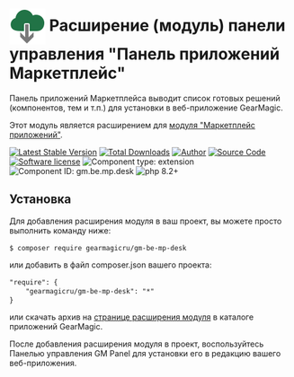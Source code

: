 # <img src="https://raw.githubusercontent.com/gearmagicru/gm-be-mp-desk/refs/heads/master/assets/images/icon.svg" width="64px" height="64px" align="absmiddle"> Расширение (модуль) панели управления "Панель приложений Маркетплейс"

Панель приложений Маркетплейса выводит список готовых решений (компонентов, тем и т.п.) для установки в веб-приложение GearMagic.

Этот модуль является расширением для [модуля "Маркетплейс приложений"](https://github.com/gearmagicru/gm-be-mp).

[![Latest Stable Version](https://img.shields.io/packagist/v/gearmagicru/gm-be-mp-desk.svg)](https://packagist.org/packages/gearmagicru/gm-be-mp-desk)
[![Total Downloads](https://img.shields.io/packagist/dt/gearmagicru/gm-be-mp-desk.svg)](https://packagist.org/packages/gearmagicru/gm-be-mp-desk)
[![Author](https://img.shields.io/badge/author-anton.tivonenko@gmail.com-blue.svg)](mailto:anton.tivonenko@gmail.com)
[![Source Code](https://img.shields.io/badge/source-gearmagicru/gm--be--mp--desk-blue.svg)](https://github.com/gearmagicru/gm-be-mp-desk)
[![Software license](https://img.shields.io/badge/license-MIT-brightgreen.svg)](https://github.com/gearmagicru/gm-be-mp-desk/blob/master/LICENSE)
![Component type: extension](https://img.shields.io/badge/component%20type-extension-green.svg)
![Component ID: gm.be.mp.desk](https://img.shields.io/badge/component%20id-gm.be.mp.desk-green.svg)
![php 8.2+](https://img.shields.io/badge/php-min%208.2-red.svg)

## Установка

Для добавления расширения модуля в ваш проект, вы можете просто выполнить команду ниже:

```
$ composer require gearmagicru/gm-be-mp-desk
```

или добавить в файл composer.json вашего проекта:
```
"require": {
    "gearmagicru/gm-be-mp-desk": "*"
}
```
или скачать архив на [странице расширения модуля](https://apps.gearmagic.ru/component/gm-be-mp-desk) в каталоге приложений GearMagic.

После добавления расширения модуля в проект, воспользуйтесь Панелью управления GM Panel для установки его в редакцию вашего веб-приложения.
